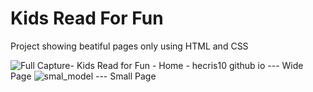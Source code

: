 # Kids Read For Fun
 Project showing beatiful pages only using HTML and CSS
 
 
![Full Capture- Kids Read for Fun - Home - hecris10 github io](https://user-images.githubusercontent.com/38855938/151684583-90550878-914e-450c-a17b-e43c1f50668f.png)
   --- Wide Page
   ![smal_model](https://user-images.githubusercontent.com/38855938/151684590-9bd9b419-a4f3-49ca-b6e0-4e4b1d4f7c6c.jpg)
   --- Small Page
